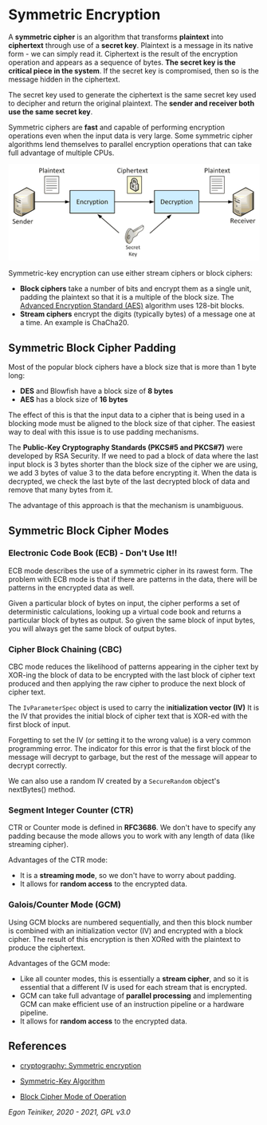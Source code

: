 # Symmetric Encryption

A **symmetric cipher** is an algorithm that transforms **plaintext** into **ciphertext** through use of a **secret key**.
Plaintext is a message in its native form - we can simply read it. 
Ciphertext is the result of the encryption operation and appears as a sequence of bytes.
**The secret key is the critical piece in the system**. If the secret key is compromised, then so is the message hidden 
in the ciphertext.

The secret key used to generate the ciphertext is the same secret key used to decipher and return the original plaintext.
The **sender and receiver both use the same secret key**.

Symmetric ciphers are **fast** and capable of performing encryption operations even when the input data is very large.
Some symmetric cipher algorithms lend themselves to parallel encryption operations that can take full advantage 
of multiple CPUs.

![Symmetric Cipher](SymmetricCipher.png)

Symmetric-key encryption can use either stream ciphers or block ciphers:
* **Block ciphers** take a number of bits and encrypt them as a single unit, padding the plaintext so that it is a multiple 
  of the block size. The [Advanced Encryption Standard (AES)](https://en.wikipedia.org/wiki/Advanced_Encryption_Standard) 
  algorithm uses 128-bit blocks.
* **Stream ciphers** encrypt the digits (typically bytes) of a message one at a time. An example is ChaCha20.


## Symmetric Block Cipher Padding
Most of the popular block ciphers have a block size that is more than 1 byte long: 
* **DES** and Blowfish have a block size of **8 bytes**
* **AES** has a block size of **16 bytes**

The effect of this is that the input data to a cipher that is being 
used in a blocking mode must be aligned to the block size of that 
cipher. The easiest way to deal with this issue is to use padding
mechanisms.

The **Public-Key Cryptography Standards (PKCS#5 and PKCS#7)** were
developed by RSA Security.
If we need to pad a block of data where the last input block is 3
bytes shorter than the block size of the cipher we are using, we add
3 bytes of value 3 to the data before encrypting it.
When the data is decrypted, we check the last byte of the last decrypted 
block of data and remove that many bytes from it.

The advantage of this approach is that the mechanism is unambiguous. 


## Symmetric Block Cipher Modes

### Electronic Code Book (ECB) - Don't Use It!!
ECB mode describes the use of a symmetric cipher in its rawest form. 
The problem with ECB mode is that if there are patterns
in the data, there will be patterns in the encrypted data as well.

Given a particular block of bytes on input, the cipher performs a
set of deterministic calculations, looking up a virtual code book
and returns a particular block of bytes as output. So given the same
block of input bytes, you will always get the same block of output 
bytes.


### Cipher Block Chaining (CBC)
CBC mode reduces the likelihood of patterns appearing in the cipher text 
by XOR-ing the block of data to be encrypted with the last block of 
cipher text produced and then applying the raw cipher to produce the next 
block of cipher text. 

The `IvParameterSpec` object is used to carry the i**nitialization vector (IV)**
It is the IV that provides the initial block of cipher text that is 
XOR-ed with the first block of input.

Forgetting to set the IV (or setting it to the wrong value) is a very 
common programming error. The indicator for this error is that the first 
block of the message will decrypt to garbage, but the rest of the message 
will appear to decrypt correctly.

We can also use a random IV created by a `SecureRandom` object's nextBytes()
method.


### Segment Integer Counter (CTR)
CTR or Counter mode is defined in **RFC3686**.
We don't have to specify any padding because the mode allows you to work
with any length of data (like streaming cipher).

Advantages of the CTR mode:
* It is a **streaming mode**, so we don't have to worry about padding.
* It allows for **random access** to the encrypted data.

### Galois/Counter Mode (GCM) 
Using GCM blocks are numbered sequentially, and then this block number is combined with an 
initialization vector (IV) and encrypted with a block cipher.
The result of this encryption is then XORed with the plaintext to produce the ciphertext. 

Advantages of the GCM mode:
* Like all counter modes, this is essentially a **stream cipher**, and so it is essential that a different IV is used for 
each stream that is encrypted.
* GCM can take full advantage of **parallel processing** and implementing GCM can make efficient use of an instruction 
pipeline or a hardware pipeline.
* It allows for **random access** to the encrypted data.


        
        
## References
* [cryptography: Symmetric encryption](https://cryptography.io/en/latest/hazmat/primitives/symmetric-encryption)

* [Symmetric-Key Algorithm](https://en.wikipedia.org/wiki/Symmetric-key_algorithm)

* [Block Cipher Mode of Operation](https://en.wikipedia.org/wiki/Block_cipher_mode_of_operation)



*Egon Teiniker, 2020 - 2021, GPL v3.0* 